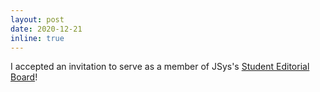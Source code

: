 ```yaml
---
layout: post
date: 2020-12-21
inline: true
---
```


I accepted an invitation to serve as a member of JSys's [Student Editorial Board](https://escholarship.org/uc/jsys/studenteb)! 
